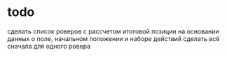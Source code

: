 # todo

сделать список роверов с рассчетом итоговой позиции на основании данных о поле, начальном положении и наборе действий
сделать всё сначала для одного ровера

